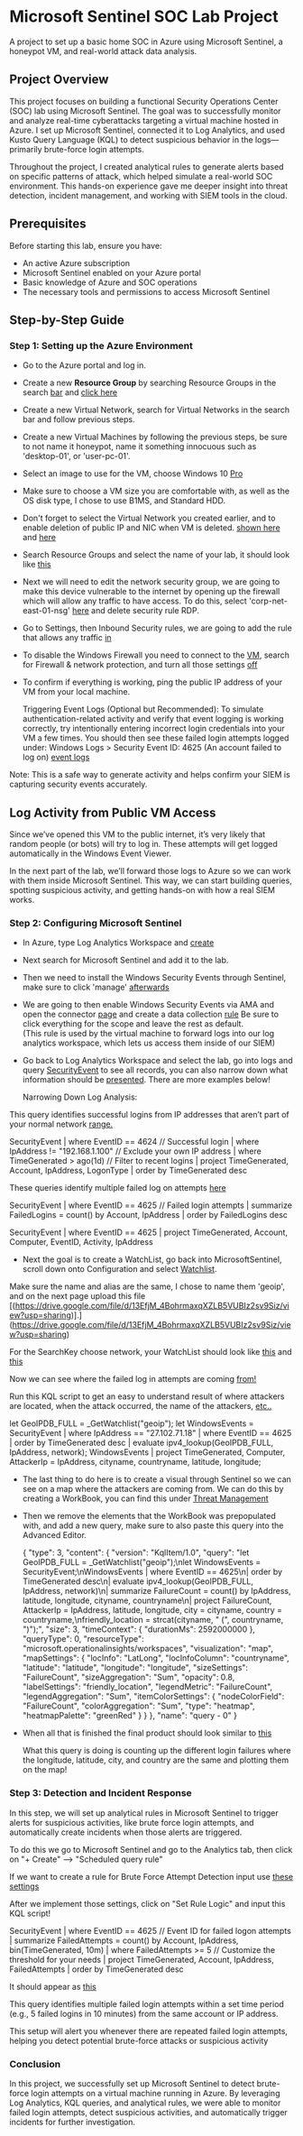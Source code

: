 # Microsoft Sentinel SOC Lab Project
A project to set up a basic home SOC in Azure using Microsoft Sentinel, a honeypot VM, and real-world attack data analysis.

## Project Overview
This project focuses on building a functional Security Operations Center (SOC) lab using Microsoft Sentinel. The goal was to successfully monitor and analyze real-time cyberattacks targeting a virtual machine hosted in Azure. I set up Microsoft Sentinel, connected it to Log Analytics, and used Kusto Query Language (KQL) to detect suspicious behavior in the logs—primarily brute-force login attempts.

Throughout the project, I created analytical rules to generate alerts based on specific patterns of attack, which helped simulate a real-world SOC environment. This hands-on experience gave me deeper insight into threat detection, incident management, and working with SIEM tools in the cloud.

## Prerequisites
Before starting this lab, ensure you have:
- An active Azure subscription
- Microsoft Sentinel enabled on your Azure portal
- Basic knowledge of Azure and SOC operations
- The necessary tools and permissions to access Microsoft Sentinel

## Step-by-Step Guide 

### Step 1: Setting up the Azure Environment
- Go to the Azure portal and log in.
- Create a new **Resource Group** by searching Resource Groups in the search [bar](./screenshots/im3.png) and [click here](./screenshots/im2.png)
- Create a new Virtual Network, search for Virtual Networks in the search bar and follow previous steps.
- Create a new Virtual Machines by following the previous steps, be sure to not name it honeypot, name it something innocuous such as 'desktop-01', or 'user-pc-01'.
- Select an image to use for the VM, choose Windows 10 [Pro](./screenshots/im4.png)
- Make sure to choose a VM size you are comfortable with, as well as the OS disk type, I chose to use B1MS, and Standard HDD.
- Don't forget to select the Virtual Network you created earlier, and to enable deletion of public IP and NIC when VM is deleted. [shown here](./screenshots/im5.png) and [here](./screenshots/im6.png)
- Search Resource Groups and select the name of your lab, it should look like [this](./screenshots/im61.png)
- Next we will need to edit the network security group, we are going to make this device vulnerable to the internet by opening up the firewall which will allow any traffic to have access. To do this, select 'corp-net-east-01-nsg' [here](./screenshots/im1.png) and delete security rule RDP.
- Go to Settings, then Inbound Security rules, we are going to add the rule that allows any traffic [in](./screenshots/im7.png)
- To disable the Windows Firewall you need to connect to the [VM](./screenshots/im8.png), search for Firewall & network protection, and turn all those settings [off](./screenshots/im9.png)
- To confirm if everything is working, ping the public IP address of your VM from your local machine.
    
    Triggering Event Logs (Optional but Recommended):
To simulate authentication-related activity and verify that event logging is working correctly, try intentionally entering incorrect login credentials into your VM a few times.
You should then see these failed login attempts logged under:
Windows Logs > Security
Event ID: 4625 (An account failed to log on) [event logs](./screenshots/im10.png)

Note: This is a safe way to generate activity and helps confirm your SIEM is capturing security events accurately.

## Log Activity from Public VM Access

Since we’ve opened this VM to the public internet, it’s very likely that random people (or bots) will try to log in. These attempts will get logged automatically in the Windows Event Viewer.

In the next part of the lab, we’ll forward those logs to Azure so we can work with them inside Microsoft Sentinel. This way, we can start building queries, spotting suspicious activity, and getting hands-on with how a real SIEM works.

### Step 2: Configuring Microsoft Sentinel
- In Azure, type Log Analytics Workspace and [create](./screenshots/im62.png)
- Next search for Microsoft Sentinel and add it to the lab.
- Then we need to install the Windows Security Events through Sentinel, make sure to click 'manage' [afterwards](./screenshots/im12.png)
- We are going to then enable Windows Security Events via AMA and open the connector [page](./screenshots/im13.png) and create a data collection [rule](./screenshots/im15.png) Be sure to click everything for the scope and leave the rest as default.   
(This rule is used by the virtual machine to forward logs into our log analytics workspace, which lets us access them inside of our SIEM)
- Go back to Log Analytics Workspace and select the lab, go into logs and query [SecurityEvent](./screenshots/im16.png) to see all records, you can also narrow down what information should be [presented](./screenshots/im20.png). There are more examples below!


   Narrowing Down Log Analysis:

This query identifies successful logins from IP addresses that aren’t part of your normal network [range.](./screenshots/im18.png)

SecurityEvent
| where EventID == 4624 // Successful login
| where IpAddress != "192.168.1.100" // Exclude your own IP address
| where TimeGenerated > ago(1d) // Filter to recent logins
| project TimeGenerated, Account, IpAddress, LogonType
| order by TimeGenerated desc

These queries identify multiple failed log on attempts [here](./screenshots/im21.png)


SecurityEvent
| where EventID == 4625 // Failed login attempts
| summarize FailedLogins = count() by Account, IpAddress
| order by FailedLogins desc

SecurityEvent
| where EventID == 4625
| project TimeGenerated, Account, Computer, EventID, Activity, IpAddress

- Next the goal is to create a WatchList, go back into MicrosoftSentinel, scroll down onto Configuration and select [Watchlist](./screenshots/screenshot.png).
   
Make sure the name and alias are the same, I chose to name them 'geoip', and on the next page upload this file [(https://drive.google.com/file/d/13EfjM_4BohrmaxqXZLB5VUBIz2sv9Siz/view?usp=sharing)].](https://drive.google.com/file/d/13EfjM_4BohrmaxqXZLB5VUBIz2sv9Siz/view?usp=sharing)

For the SearchKey choose network, your WatchList should look like [this](./screenshots/screenshot.png) and
[this](./screenshots/screenshot.png)

Now we can see where the failed log in attempts are coming [from!](./screenshots/screenshot.png)

Run this KQL script to get an easy to understand result of where attackers are located, when the attack occurred, the name of the attackers, [etc..](./screenshots/screenshot.png)

let GeoIPDB_FULL = _GetWatchlist("geoip");
let WindowsEvents = SecurityEvent
    | where IpAddress == "27.102.71.18"
    | where EventID == 4625
    | order by TimeGenerated desc 
    | evaluate ipv4_lookup(GeoIPDB_FULL, IpAddress, network);
WindowsEvents
| project TimeGenerated, Computer, AttackerIp = IpAddress, cityname, countryname, latitude, longitude;

- The last thing to do here is to create a visual through Sentinel so we can see on a map where the attackers are coming from. We can do this by creating a WorkBook, you can find this under [Threat Management](./screenshots/screenshot.png)
    
- Then we remove the elements that the WorkBook was prepopulated with, and add a new query, make sure to also paste this query into the Advanced Editor.
    
    {
	"type": 3,
	"content": {
	"version": "KqlItem/1.0",
	"query": "let GeoIPDB_FULL = _GetWatchlist(\"geoip\");\nlet WindowsEvents = SecurityEvent;\nWindowsEvents | where EventID == 4625\n| order by TimeGenerated desc\n| evaluate ipv4_lookup(GeoIPDB_FULL, IpAddress, network)\n| summarize FailureCount = count() by IpAddress, latitude, longitude, cityname, countryname\n| project FailureCount, AttackerIp = IpAddress, latitude, longitude, city = cityname, country = countryname,\nfriendly_location = strcat(cityname, \" (\", countryname, \")\");",
	"size": 3,
	"timeContext": {
		"durationMs": 2592000000
	},
	"queryType": 0,
	"resourceType": "microsoft.operationalinsights/workspaces",
	"visualization": "map",
	"mapSettings": {
		"locInfo": "LatLong",
		"locInfoColumn": "countryname",
		"latitude": "latitude",
		"longitude": "longitude",
		"sizeSettings": "FailureCount",
		"sizeAggregation": "Sum",
		"opacity": 0.8,
		"labelSettings": "friendly_location",
		"legendMetric": "FailureCount",
		"legendAggregation": "Sum",
		"itemColorSettings": {
		"nodeColorField": "FailureCount",
		"colorAggregation": "Sum",
		"type": "heatmap",
		"heatmapPalette": "greenRed"
		}
	}
	},
	"name": "query - 0"
}

- When all that is finished the final product should look similar to [this](./screenshots/screenshot.png)

     What this query is doing is counting up the different login failures where the longitude, latitude, city, and country are the same and plotting them on the map!

### Step 3: Detection and Incident Response
In this step, we will set up analytical rules in Microsoft Sentinel to trigger alerts for suspicious activities, like brute force login attempts, and automatically create incidents when those alerts are triggered.

To do this we go to Microsoft Sentinel and go to the Analytics tab, then click on "+ Create" --> "Scheduled query rule" 

If we want to create a rule for Brute Force Attempt Detection input use [these settings](./screenshots/screenshot.png)

After we implement those settings, click on "Set Rule Logic" and input this KQL script!

SecurityEvent
| where EventID == 4625  // Event ID for failed logon attempts
| summarize FailedAttempts = count() by Account, IpAddress, bin(TimeGenerated, 10m)
| where FailedAttempts >= 5  // Customize the threshold for your needs
| project TimeGenerated, Account, IpAddress, FailedAttempts
| order by TimeGenerated desc

It should appear as [this](./screenshots/screenshot.png)

This query identifies multiple failed login attempts within a set time period (e.g., 5 failed logins in 10 minutes) from the same account or IP address.

This setup will alert you whenever there are repeated failed login attempts, helping you detect potential brute-force attacks or suspicious activity

### Conclusion

In this project, we successfully set up Microsoft Sentinel to detect brute-force login attempts on a virtual machine running in Azure. By leveraging Log Analytics, KQL queries, and analytical rules, we were able to monitor failed login attempts, detect suspicious activities, and automatically trigger incidents for further investigation.




